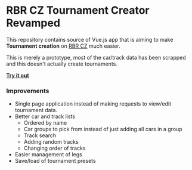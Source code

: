 # RBR CZ Tournament Creator Revamped
This repository contains source of Vue.js app that is aiming to make **Tournament creation** on [RBR CZ](https://rbr.onlineracing.cz/index.php?setlng=eng) much easier.

This is merely a prototype, most of the car/track data has been scrapped and this doesn't actually create tournaments.

[**Try it out**](https://suxinjke.github.io/rbrcz_prototype/)

### Improvements
* Single page application instead of making requests to view/edit tournament data.
* Better car and track lists
	* Ordered by name
	* Car groups to pick from instead of just adding all cars in a group
	* Track search
	* Adding random tracks
	* Changing order of tracks
* Easier management of legs
* Save/load of tournament presets
